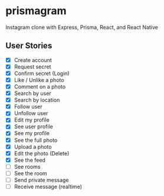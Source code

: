 # prismagram

Instagram clone with Express, Prisma, React, and React Native

## User Stories

- [x] Create account
- [x] Request secret
- [x] Confirm secret (Login)
- [x] Like / Unlike a photo
- [x] Comment on a photo
- [x] Search by user
- [x] Search by location
- [x] Follow user
- [x] Unfollow user
- [x] Edit my profile
- [x] See user profile
- [x] See my profile
- [x] See the full photo
- [x] Upload a photo
- [x] Edit the photo (Delete)
- [x] See the feed
- [ ] See rooms
- [ ] See the room
- [ ] Send private message
- [ ] Receive message (realtime)

